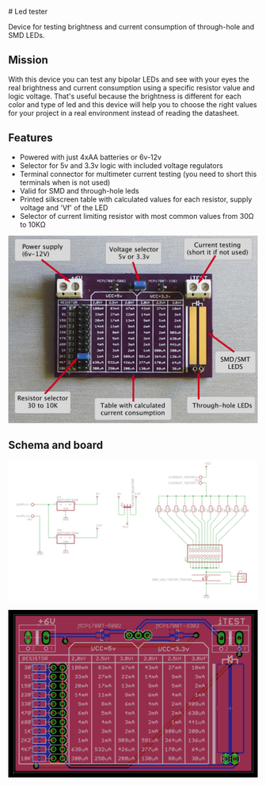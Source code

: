 # Led tester

Device for testing brightness and current consumption of through-hole and SMD LEDs. 

## Mission

With this device you can test any bipolar LEDs and see with your eyes the real brightness and current consumption using a specific resistor value and logic voltage. That's useful because the brightness is different for each color and type of led and this device will help you to choose the right values for your project in a real environment instead of reading the datasheet.

## Features

- Powered with just 4xAA batteries or 6v-12v
- Selector for 5v and 3.3v logic with included voltage regulators
- Terminal connector for multimeter current testing (you need to short this terminals when is not used)
- Valid for SMD and through-hole leds
- Printed silkscreen table with calculated values for each resistor, supply voltage and 'Vf' of the LED
- Selector of current limiting resistor with most common values from 30Ω to 10KΩ


![image](images/features.png)


## Schema and board

![image](images/schema.png)

![image](images/board.png)
